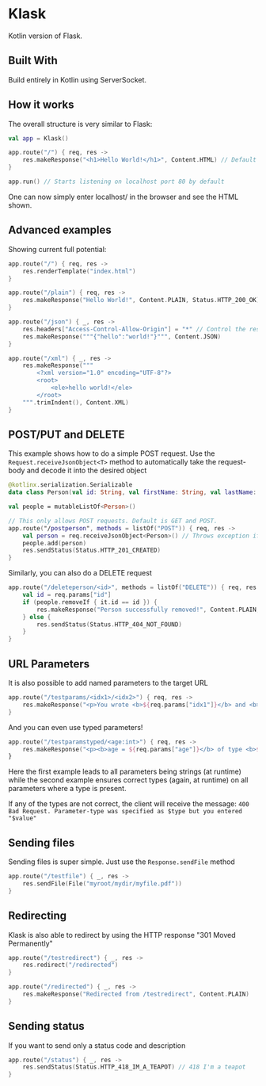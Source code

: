 # Klask

Kotlin version of Flask.

## Built With

Build entirely in Kotlin using ServerSocket.

## How it works

The overall structure is very similar to Flask:
```kotlin
val app = Klask()

app.route("/") { req, res ->
    res.makeResponse("<h1>Hello World!</h1>", Content.HTML) // Default response code is 200
}

app.run() // Starts listening on localhost port 80 by default
```
One can now simply enter localhost/ in the browser and see the HTML shown.

## Advanced examples

Showing current full potential:
```kotlin
app.route("/") { req, res ->
    res.renderTemplate("index.html")
}

app.route("/plain") { req, res ->
    res.makeResponse("Hello World!", Content.PLAIN, Status.HTTP_200_OK) // Explicitly defining the response code
}

app.route("/json") { _, res ->
    res.headers["Access-Control-Allow-Origin"] = "*" // Control the response headers
    res.makeResponse("""{"hello":"world!"}""", Content.JSON)
}

app.route("/xml") { _, res ->
    res.makeResponse("""
        <?xml version="1.0" encoding="UTF-8"?>
        <root>
            <ele>hello world!</ele>
        </root>
    """.trimIndent(), Content.XML)
}
```

## POST/PUT and DELETE
This example shows how to do a simple POST request. Use the `Request.receiveJsonObject<T>` method to automatically take the request-body and decode it into the desired object
```kotlin
@kotlinx.serialization.Serializable
data class Person(val id: String, val firstName: String, val lastName: String, val age: Int)

val people = mutableListOf<Person>()

// This only allows POST requests. Default is GET and POST.
app.route("/postperson", methods = listOf("POST")) { req, res ->
    val person = req.receiveJsonObject<Person>() // Throws exception if req.method is not POST/PUT or if req.contentType is not JSON
    people.add(person)
    res.sendStatus(Status.HTTP_201_CREATED)
}
```
Similarly, you can also do a DELETE request
```kotlin
app.route("/deleteperson/<id>", methods = listOf("DELETE")) { req, res ->
    val id = req.params["id"]
    if (people.removeIf { it.id == id }) {
        res.makeResponse("Person successfully removed!", Content.PLAIN, Status.HTTP_202_ACCEPTED)
    } else {
        res.sendStatus(Status.HTTP_404_NOT_FOUND)
    }
}
```

## URL Parameters
It is also possible to add named parameters to the target URL
```kotlin
app.route("/testparams/<idx1>/<idx2>") { req, res ->
    res.makeResponse("<p>You wrote <b>${req.params["idx1"]}</b> and <b>${req.params["idx2"]}</b> as parameters!</p>", Content.HTML)
}
```
And you can even use typed parameters!
```kotlin
app.route("/testparamstyped/<age:int>") { req, res ->
    res.makeResponse("<p><b>age = ${req.params["age"]}</b> of type <b>${req.params["age"]!!::class.simpleName}</b></p>", Content.HTML)
}
```
Here the first example leads to all parameters being strings (at runtime) while the second example ensures correct types (again, at runtime) on all parameters where a type is present.

If any of the types are not correct, the client will receive the message: `400 Bad Request. Parameter-type was specified as $type but you entered "$value"`

## Sending files
Sending files is super simple. Just use the `Response.sendFile` method
```kotlin
app.route("/testfile") { _, res ->
    res.sendFile(File("myroot/mydir/myfile.pdf"))
}
```

## Redirecting
Klask is also able to redirect by using the HTTP response "301 Moved Permanently"
```kotlin
app.route("/testredirect") { _, res ->
    res.redirect("/redirected")
}

app.route("/redirected") { _, res ->
    res.makeResponse("Redirected from /testredirect", Content.PLAIN)
}
```

## Sending status
If you want to send only a status code and description
```kotlin
app.route("/status") { _, res ->
    res.sendStatus(Status.HTTP_418_IM_A_TEAPOT) // 418 I'm a teapot
}
```
